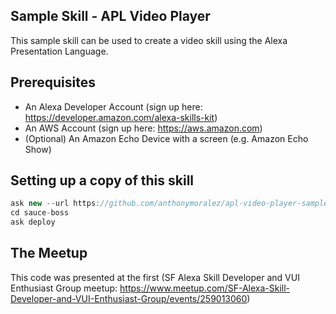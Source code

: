 ## Sample Skill - APL Video Player

This sample skill can be used to create a video skill using the Alexa Presentation Language.


## Prerequisites

* An Alexa Developer Account (sign up here: https://developer.amazon.com/alexa-skills-kit)
* An AWS Account (sign up here: https://aws.amazon.com)
* (Optional) An Amazon Echo Device with a screen (e.g. Amazon Echo Show)


## Setting up a copy of this skill

```javascript
ask new --url https://github.com/anthonymoralez/apl-video-player-sample --name apl-video-player-sample
cd sauce-boss
ask deploy
```


## The Meetup

This code was presented at the first (SF Alexa Skill Developer and VUI Enthusiast Group meetup: https://www.meetup.com/SF-Alexa-Skill-Developer-and-VUI-Enthusiast-Group/events/259013060)
